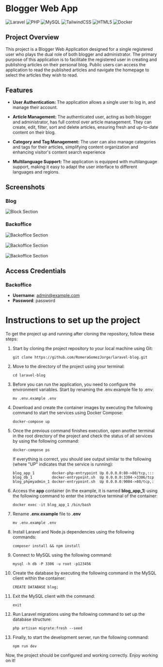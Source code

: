 # Blogger Web App

![Laravel](https://img.shields.io/badge/laravel-%23FF2D20.svg?style=for-the-badge&logo=laravel&logoColor=white)
![PHP](https://img.shields.io/badge/php-%23777BB4.svg?style=for-the-badge&logo=php&logoColor=white)
![MySQL](https://img.shields.io/badge/mysql-%2300f.svg?style=for-the-badge&logo=mysql&logoColor=white)
![TailwindCSS](https://img.shields.io/badge/tailwindcss-%2338B2AC.svg?style=for-the-badge&logo=tailwind-css&logoColor=white)
![HTML5](https://img.shields.io/badge/html5-%23E34F26.svg?style=for-the-badge&logo=html5&logoColor=white)
![Docker](https://img.shields.io/badge/docker-%230db7ed.svg?style=for-the-badge&logo=docker&logoColor=white)



## Project Overview

This project is a Blogger Web Application designed for a single registered user who plays the dual role of both blogger and administrator. The primary purpose of this application is to facilitate the registered user in creating and publishing articles on their personal blog. Public users can access the application to read the published articles and navigate the homepage to select the articles they wish to read.

## Features

- <b>User Authentication:</b> The application allows a single user to log in, and manage their account.

- <b>Article Management:</b> The authenticated user, acting as both blogger and administrator, has full control over article management. They can create, edit, filter, sort and delete articles, ensuring fresh and up-to-date content on their blog.

- <b>Category and Tag Management:</b> The user can also manage categories and tags for their articles, simplifying content organization and enhancing visitor's content search experience

- <b>Multilanguage Support: </b> The application is equipped with multilanguage support, making it easy to adapt the user interface to different languages and regions.

## Screenshots
### Blog
![Block Section](https://i.imgur.com/LZ7IoeV.png)

### Backoffice

![Backoffice Section](https://i.imgur.com/6K7Tixx.png)<br><br>
![Backoffice Section](https://i.imgur.com/ezUrgkH.png)<br><br>
![Backoffice Section](https://i.imgur.com/XRKmUfZ.png)

## Access Credentials

### Backoffice

- **Username**: admin@example.com
- **Password**: password

# Instructions to set up the project

To get the project up and running after cloning the repository, follow these steps:


1. Start by cloning the project repository to your local machine using Git:
    ```    
   git clone https://github.com/RomeraGomezJorge/laravel-blog.git
   ```

2. Move to the directory of the project using your terminal:
    ```    
   cd laravel-blog
   ```   

3. Before you can run the application, you need to configure the environment variables. Start by renaming the .env.example file to .env: 
    ```
    mv .env.example .env
    ```
4. Download and create the container images by executing the following command to start the services using Docker Compose:
    ```
    docker-compose up
    ```
5. Once the previous command finishes execution, open another terminal in the root directory of the project and check the status of all services by using the following command:
    ```
    docker-compose ps
    ```
   If everything is correct, you should see output similar to the following (where "UP" indicates that the service is running):
    ```
    blog_app_1        docker-php-entrypoint Up 0.0.0.0:80->80/tcp,:::
    blog_db_1         docker-entrypoint.sh  Up 0.0.0.0:3304->3306/tcp
    blog_phpmyadmin_1 docker-entrypoint.sh  Up 0.0.0.0:9004->80/tcp,:
    ```
6. Access the **app** container (in the example, it is named **blog_app_1**)  using the following command to enter the interactive terminal of the container:
     ```
     docker exec -it blog_app_1 /bin/bash
    ```

7. Rename **.env.example** file to **.env**
    ```
    mv .env.example .env
    ```
    
8. Install Laravel and Node.js dependencies using the following commands:
    ```
    composer install && npm install
    ```
   
9. Connect to MySQL using the following command:
    ```
    mysql -h db -P 3306 -u root -p123456
    ```

10. Create the database by executing the following command in the MySQL client within the container:
    ```
    CREATE DATABASE blog;
    ```
   
11. Exit the MySQL client with the command:
    ```
    exit
    ```

12. Run Laravel migrations using the following command to set up the database structure:
     ```
     php artisan migrate:fresh --seed
     ```
   
13. Finally, to start the development server, run the following command:
     ```
     npm run dev
     ```
   

Now, the project should be configured and working correctly. Enjoy working on it!

